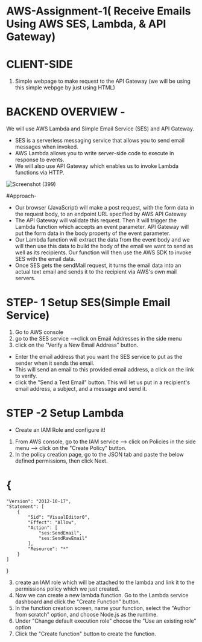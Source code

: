 # AWS-Assignment-1( Receive Emails Using AWS SES, Lambda, & API Gateway)
# CLIENT-SIDE
1. Simple webpage to make request to the API Gateway
(we will be using this simple webpge by just using HTML)

# BACKEND OVERVIEW -

We will use AWS Lambda and Simple Email Service (SES) and API Gateway.
- SES is a serverless messaging service that allows you to send email messages when invoked.
- AWS Lambda allows you to write server-side code to execute in response to events.
- We will also use API Gateway which enables us to invoke Lambda functions via HTTP.

![Screenshot (399)](https://user-images.githubusercontent.com/117630401/202645960-aa603fe3-2c56-4ad3-9bfb-31dad81f8b9f.png)

#Approach-
- Our browser (JavaScript) will make a post request, with the form data in the request body, to an endpoint URL specified by AWS API Gateway
- The API Gateway will validate this request. Then it will trigger the Lambda function which accepts an event parameter. 
  API Gateway will put the form data in the body property of the event parameter.
- Our Lambda function will extract the data from the event body and we will then use this data to build the body of the email we want to send as well as its recipients. Our function will then use the AWS SDK to invoke SES with the email data.
- Once SES gets the sendMail request, it turns the email data into an actual text email and sends it to the recipient via AWS's own mail servers.

# STEP- 1 Setup SES(Simple Email Service)
1. Go to AWS console
2. go to the SES service —>click on Email Addresses in the side menu
3. click on the "Verify a New Email Address" button.
- Enter the email address that you want the SES service to put as the sender when it sends the email.
- This will send an email to this provided email address, a click on the link to verify.
- click the "Send a Test Email" button. This will let us put in a recipient's email address, a subject, and a message and send it.

# STEP -2 Setup Lambda
- Create an IAM Role and configure it!
1. From AWS console, go to the IAM service —> click on Policies in the side menu —> click on the "Create Policy" button.
2. In the policy creation page, go to the JSON tab and paste the below defined  permissions, then click Next.
 # {
    "Version": "2012-10-17",
    "Statement": [
        {
            "Sid": "VisualEditor0",
            "Effect": "Allow",
            "Action": [
                "ses:SendEmail",
                "ses:SendRawEmail"
            ],
            "Resource": "*"
        }
    ]
}

3.  create an IAM role which will be attached to the lambda and link it to the permissions policy which we just created.
4. Now we can create a new lambda function. Go to the Lambda service dashboard and click the "Create Function" button.
5. In the function creation screen, name your function, select the "Author from scratch" option, and choose Node.js as the runtime.
6. Under "Change default execution role" choose the "Use an existing role" option 
7. Click the "Create function" button to create the function.

